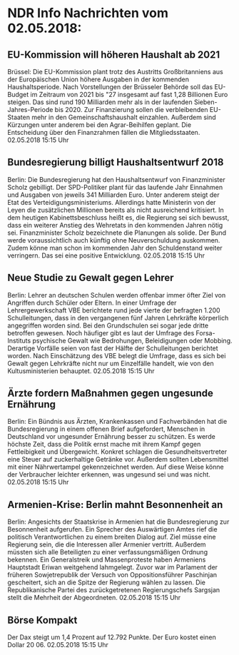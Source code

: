 # NDR Info Nachrichten vom 02.05.2018:


## EU-Kommission will höheren Haushalt ab 2021
Brüssel: Die EU-Kommission plant trotz des Austritts Großbritanniens aus der Europäischen Union höhere Ausgaben in der kommenden Haushaltsperiode. Nach Vorstellungen der Brüsseler Behörde soll das EU-Budget im Zeitraum  von 2021 bis "27 insgesamt auf fast 1,28 Billionen Euro steigen. Das sind rund 190 Milliarden mehr als in der laufenden Sieben-Jahres-Periode bis 2020. Zur Finanzierung sollen die verbleibenden EU-Staaten mehr in den Gemeinschaftshaushalt einzahlen. Außerdem sind Kürzungen unter anderem bei den Agrar-Beihilfen geplant. Die Entscheidung über den Finanzrahmen fällen die Mitgliedsstaaten. 02.05.2018 15:15 Uhr 

## Bundesregierung billigt Haushaltsentwurf 2018
Berlin: Die Bundesregierung hat den Haushaltsentwurf von Finanzminister Scholz gebilligt. Der SPD-Politiker plant für das laufende Jahr Einnahmen und Ausgaben von jeweils 341 Milliarden Euro. Unter anderem steigt der Etat des Verteidigungsministeriums. Allerdings hatte Ministerin von der Leyen die zusätzlichen Millionen bereits als nicht ausreichend kritisiert. In dem heutigen Kabinettsbeschluss heißt es, die Regierung sei sich bewusst, dass ein weiterer Anstieg des Wehretats in den kommenden Jahren nötig sei. Finanzminister Scholz bezeichnete die Planungen als solide. Der Bund werde voraussichtlich auch künftig ohne Neuverschuldung auskommen. Zudem könne man schon im kommenden Jahr den Schuldenstand weiter verringern. Das sei eine positive Entwicklung. 02.05.2018 15:15 Uhr 

## Neue Studie zu Gewalt gegen Lehrer
Berlin: Lehrer an deutschen Schulen werden offenbar immer öfter Ziel von Angriffen durch Schüler oder Eltern. In einer Umfrage der Lehrergewerkschaft VBE berichtete rund jede vierte der befragten 1.200 Schulleitungen, dass in den vergangenen fünf Jahren Lehrkräfte körperlich angegriffen worden sind. Bei den Grundschulen sei sogar jede dritte betroffen gewesen. Noch häufiger gibt es laut der Umfrage des Forsa-Instituts psychische Gewalt wie Bedrohungen, Beleidigungen oder Mobbing. Derartige Vorfälle seien von fast der Hälfte der Schulleitungen berichtet worden. Nach Einschätzung des VBE belegt die Umfrage, dass es sich bei Gewalt gegen Lehrkräfte nicht nur um Einzelfälle handelt, wie von den Kultusministerien behauptet. 02.05.2018 15:15 Uhr 

## Ärzte fordern Maßnahmen gegen ungesunde Ernährung
Berlin: Ein Bündnis aus Ärzten, Krankenkassen und Fachverbänden hat die Bundesregierung in einem offenen Brief aufgefordert, Menschen in Deutschland vor ungesunder Ernährung besser zu schützen. Es werde höchste Zeit, dass die Politik ernst mache mit ihrem Kampf gegen Fettleibigkeit und Übergewicht. Konkret schlagen die Gesundheitsvertreter eine Steuer auf zuckerhaltige Getränke vor. Außerdem sollten Lebensmittel mit einer Nährwertampel gekennzeichnet werden. Auf diese Weise könne der Verbraucher leichter erkennen, was ungesund sei und was nicht. 02.05.2018 15:15 Uhr 

## Armenien-Krise: Berlin mahnt Besonnenheit an
Berlin: Angesichts der Staatskrise in Armenien hat die Bundesregierung zur Besonnenheit aufgerufen. Ein Sprecher des Auswärtigen Amtes rief die politisch Verantwortlichen zu einem breiten Dialog auf. Ziel müsse eine Regierung sein, die die Interessen aller Armenier vertritt. Außerdem müssten sich alle Beteiligten zu einer verfassungsmäßigen Ordnung bekennen. Ein Generalstreik und Massenproteste haben Armeniens Hauptstadt Eriwan weitgehend lahmgelegt. Zuvor war im Parlament der früheren Sowjetrepublik der Versuch von Oppositionsführer Paschinjan gescheitert, sich an die Spitze der Regierung wählen zu lassen. Die Republikanische Partei des zurückgetretenen Regierungschefs Sargsjan stellt die Mehrheit der Abgeordneten. 02.05.2018 15:15 Uhr 

## Börse Kompakt
Der Dax steigt um 1,4 Prozent auf 12.792 Punkte. Der Euro kostet einen Dollar 20 06. 02.05.2018 15:15 Uhr 

